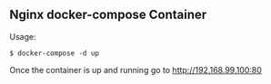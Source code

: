 ## Nginx docker-compose Container

Usage:
```
$ docker-compose -d up
```
Once the container is up and running go to http://192.168.99.100:80